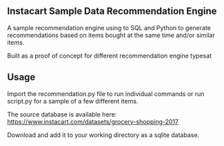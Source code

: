 ## Instacart Sample Data Recommendation Engine

A sample recommendation engine using to SQL and Python to generate recommendations based on items bought at the same time and/or similar items.

Built as a proof of concept for different recommendation engine typesat

## Usage
Import the recommendation.py file to run individual commands or run script.py for a sample of a few different items.

The source database is available here: https://www.instacart.com/datasets/grocery-shopping-2017

Download and add it to your working directory as a sqlite database.
